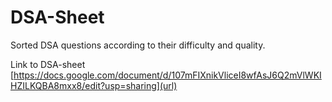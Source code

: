 # DSA-Sheet
Sorted DSA questions according to their difficulty and quality.

Link to DSA-sheet [https://docs.google.com/document/d/107mFIXnikVliceI8wfAsJ6Q2mVlWKIHZILKQBA8mxx8/edit?usp=sharing](url)
